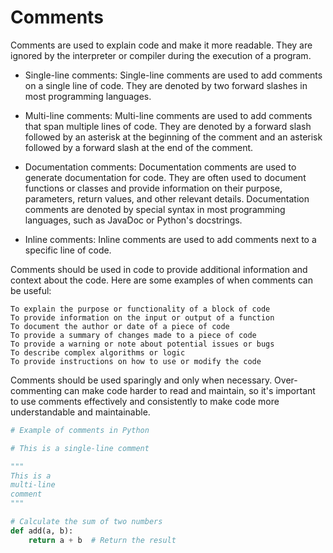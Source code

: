 # Comments

Comments are used to explain code and make it more readable. They are ignored by the interpreter or compiler during the execution of a program. 

- Single-line comments: Single-line comments are used to add comments on a single line of code. They are denoted by two forward slashes in most programming languages.

- Multi-line comments: Multi-line comments are used to add comments that span multiple lines of code. They are denoted by a forward slash followed by an asterisk at the beginning of the comment and an asterisk followed by a forward slash at the end of the comment.

- Documentation comments: Documentation comments are used to generate documentation for code. They are often used to document functions or classes and provide information on their purpose, parameters, return values, and other relevant details. Documentation comments are denoted by special syntax in most programming languages, such as JavaDoc or Python's docstrings.

- Inline comments: Inline comments are used to add comments next to a specific line of code.

Comments should be used in code to provide additional information and context about the code. Here are some examples of when comments can be useful:

    To explain the purpose or functionality of a block of code
    To provide information on the input or output of a function
    To document the author or date of a piece of code
    To provide a summary of changes made to a piece of code
    To provide a warning or note about potential issues or bugs
    To describe complex algorithms or logic
    To provide instructions on how to use or modify the code

Comments should be used sparingly and only when necessary. Over-commenting can make code harder to read and maintain, so it's important to use comments effectively and consistently to make code more understandable and maintainable.

```python
# Example of comments in Python

# This is a single-line comment

"""
This is a
multi-line
comment
"""

# Calculate the sum of two numbers
def add(a, b):
    return a + b  # Return the result
```
